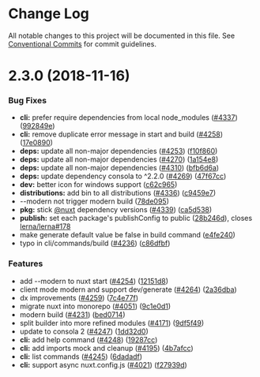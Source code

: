 # Change Log

All notable changes to this project will be documented in this file.
See [Conventional Commits](https://conventionalcommits.org) for commit guidelines.

# 2.3.0 (2018-11-16)


### Bug Fixes

* **cli:** prefer require dependencies from local node_modules ([#4337](https://github.com/nuxt/nuxt.js/issues/4337)) ([992849e](https://github.com/nuxt/nuxt.js/commit/992849e))
* **cli:** remove duplicate error message in start and build ([#4258](https://github.com/nuxt/nuxt.js/issues/4258)) ([17e0890](https://github.com/nuxt/nuxt.js/commit/17e0890))
* **deps:** update all non-major dependencies ([#4253](https://github.com/nuxt/nuxt.js/issues/4253)) ([f10f860](https://github.com/nuxt/nuxt.js/commit/f10f860))
* **deps:** update all non-major dependencies ([#4270](https://github.com/nuxt/nuxt.js/issues/4270)) ([1a154e8](https://github.com/nuxt/nuxt.js/commit/1a154e8))
* **deps:** update all non-major dependencies ([#4310](https://github.com/nuxt/nuxt.js/issues/4310)) ([bfb6d6a](https://github.com/nuxt/nuxt.js/commit/bfb6d6a))
* **deps:** update dependency consola to ^2.2.0 ([#4269](https://github.com/nuxt/nuxt.js/issues/4269)) ([47f67cc](https://github.com/nuxt/nuxt.js/commit/47f67cc))
* **dev:** better icon for windows support ([c62c965](https://github.com/nuxt/nuxt.js/commit/c62c965))
* **distributions:** add bin to all distributions ([#4336](https://github.com/nuxt/nuxt.js/issues/4336)) ([c9459e7](https://github.com/nuxt/nuxt.js/commit/c9459e7))
* --modern not trigger modern build ([78de095](https://github.com/nuxt/nuxt.js/commit/78de095))
* **pkg:** stick [@nuxt](https://github.com/nuxt) dependency versions ([#4339](https://github.com/nuxt/nuxt.js/issues/4339)) ([ca5d538](https://github.com/nuxt/nuxt.js/commit/ca5d538))
* **publish:** set each package's publishConfig to public ([28b246d](https://github.com/nuxt/nuxt.js/commit/28b246d)), closes [lerna/lerna#178](https://github.com/lerna/lerna/issues/178)
* make generate default value be false in build command ([e4fe240](https://github.com/nuxt/nuxt.js/commit/e4fe240))
* typo in cli/commands/build ([#4236](https://github.com/nuxt/nuxt.js/issues/4236)) ([c86dfbf](https://github.com/nuxt/nuxt.js/commit/c86dfbf))


### Features

* add --modern to nuxt start ([#4254](https://github.com/nuxt/nuxt.js/issues/4254)) ([12151d8](https://github.com/nuxt/nuxt.js/commit/12151d8))
* client mode modern and support dev/generate ([#4264](https://github.com/nuxt/nuxt.js/issues/4264)) ([2a36dba](https://github.com/nuxt/nuxt.js/commit/2a36dba))
* dx improvements ([#4259](https://github.com/nuxt/nuxt.js/issues/4259)) ([7c4e77f](https://github.com/nuxt/nuxt.js/commit/7c4e77f))
* migrate nuxt into monorepo ([#4051](https://github.com/nuxt/nuxt.js/issues/4051)) ([9c1e0d1](https://github.com/nuxt/nuxt.js/commit/9c1e0d1))
* modern build ([#4231](https://github.com/nuxt/nuxt.js/issues/4231)) ([bed0714](https://github.com/nuxt/nuxt.js/commit/bed0714))
* split builder into more refined modules ([#4171](https://github.com/nuxt/nuxt.js/issues/4171)) ([9df5f49](https://github.com/nuxt/nuxt.js/commit/9df5f49))
* update to consola 2 ([#4247](https://github.com/nuxt/nuxt.js/issues/4247)) ([1dd32d0](https://github.com/nuxt/nuxt.js/commit/1dd32d0))
* **cli:** add help command ([#4248](https://github.com/nuxt/nuxt.js/issues/4248)) ([19287cc](https://github.com/nuxt/nuxt.js/commit/19287cc))
* **cli:** add imports mock and cleanup ([#4195](https://github.com/nuxt/nuxt.js/issues/4195)) ([4b7afcc](https://github.com/nuxt/nuxt.js/commit/4b7afcc))
* **cli:** list commands ([#4245](https://github.com/nuxt/nuxt.js/issues/4245)) ([6dadadf](https://github.com/nuxt/nuxt.js/commit/6dadadf))
* **cli:** support async nuxt.config.js ([#4021](https://github.com/nuxt/nuxt.js/issues/4021)) ([f27939d](https://github.com/nuxt/nuxt.js/commit/f27939d))

